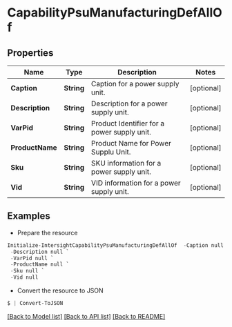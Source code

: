 # CapabilityPsuManufacturingDefAllOf
## Properties

Name | Type | Description | Notes
------------ | ------------- | ------------- | -------------
**Caption** | **String** | Caption for a power supply unit. | [optional] 
**Description** | **String** | Description for a power supply unit. | [optional] 
**VarPid** | **String** | Product Identifier for a power supply unit. | [optional] 
**ProductName** | **String** | Product Name for Power Supplu Unit. | [optional] 
**Sku** | **String** | SKU information for a power supply unit. | [optional] 
**Vid** | **String** | VID information for a power supply unit. | [optional] 

## Examples

- Prepare the resource
```powershell
Initialize-IntersightCapabilityPsuManufacturingDefAllOf  -Caption null `
 -Description null `
 -VarPid null `
 -ProductName null `
 -Sku null `
 -Vid null
```

- Convert the resource to JSON
```powershell
$ | Convert-ToJSON
```

[[Back to Model list]](../README.md#documentation-for-models) [[Back to API list]](../README.md#documentation-for-api-endpoints) [[Back to README]](../README.md)

